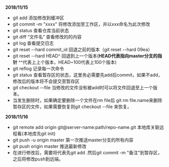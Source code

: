 **2018/11/15**

* git add     添加修改到缓冲区
* git commit -m "xxxx" 将修改添加至工作区，并以xxx命名为此次修改
* git status 查看仓库当前状态
* git diff  “文件名”    查看修改的的内容
* git log    查看提交日志
* git reset --hard commit_id     回退之前的版本（git reset --hard 09ea）
* git reset --hard HEAD^   回退到上一个版本(**HEAD代表指向master分支的指针** ^^代表上上个版本，HEAD~100代表上100个版本)
* git reflog   记录每一次命令
* git status 查看暂存区的状态，这里务必需要先add后commit，如果不add，修改后的版本将不会提交至暂存区
* git checkout  --file  当修改的文件没有被add时可以将文件回退至上一个版本。
* 当发生删除时，如果确定要删除一个文件在rm file后 git rm file.name来删除暂存区的文件，如果需要恢复则git checkout --file 来恢复。



**2018/11/16**

* git remote add origin git@server-name:path/repo-name.git  本地库关联远程看(本地库先git init)
* git push -u origin master  第一次推送master分支的所有内容
* git push origin master 推送最新修改
* 在进行修改后，需要将代表先git add .然后git commit -m "备注"到暂存区，之后将修改push到远端。









